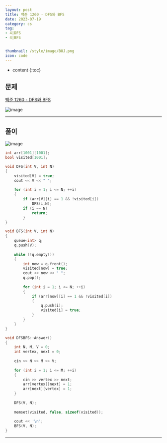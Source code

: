```yaml
---
layout: post
title: 백준 1260 - DFS와 BFS
date: 2023-07-19
category: cs
tag:
- 4|DFS
- 4|BFS


thumbnail: /style/image/BOJ.png
icon: code
---
```


* content
{:toc}

## 문제

[백준 1260 - DFS와 BFS](https://www.acmicpc.net/problem/1260)  

![image](https://github.com/ssonsonya/ssonsonya.github.io/assets/116151781/e3b0760a-a178-4f5f-84f2-1419247afb3c)
  
***
  
## 풀이

![image](https://github.com/ssonsonya/ssonsonya.github.io/assets/116151781/07c2d9ac-01f9-4b52-b904-03496b7a9bdc)

```cpp
int arr[1001][1001];
bool visited[1001];

void DFS(int V, int N)
{
	visited[V] = true;
	cout << V << " ";
	
	for (int i = 1; i <= N; ++i)
	{
		if (arr[V][i] == 1 && !visited[i])
			DFS(i,N);
		if (i == N)
			return;
		}
}

void BFS(int V, int N)
{
	queue<int> q;
	q.push(V);
	
	while (!q.empty())
	{
		int now = q.front();
		visited[now] = true;
		cout << now << " ";
		q.pop();
		
		for (int i = 1; i <= N; ++i)
		{
			if (arr[now][i] == 1 && !visited[i])
			{
				q.push(i);
				visited[i] = true;
			}
		}
	}
}

void DFSBFS::Answer()
{
	int N, M, V = 0;
	int vertex, next = 0;
	
	cin >> N >> M >> V;
	
	for (int i = 1; i <= M; ++i)
	{
		cin >> vertex >> next;
		arr[vertex][next] = 1;
		arr[next][vertex] = 1;
	}
	
	DFS(V, N);
	
	memset(visited, false, sizeof(visited));
	
	cout << '\n';
	BFS(V, N);
}
```
  
***